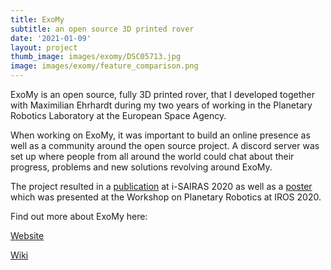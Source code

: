 ```yaml
---
title: ExoMy
subtitle: an open source 3D printed rover
date: '2021-01-09'
layout: project
thumb_image: images/exomy/DSC05713.jpg
image: images/exomy/feature_comparison.png
---
```

ExoMy is an open source, fully 3D printed rover, that I developed together with Maximilian Ehrhardt during my two years of working in the Planetary Robotics Laboratory at the European Space Agency.

When working on ExoMy, it was important to build an online presence as well as a community around the open source project. A discord server was set up where people from all around the world could chat about their progress, problems and new solutions revolving around ExoMy.

The project resulted in a [publication](https://www.researchgate.net/publication/344874558_ExoMy_A_Low_Cost_3D_Printed_Rover) at i-SAIRAS 2020 as well as a [poster](https://www.researchgate.net/publication/345162193_ExoMy_An_Open_Source_3D_Printed_Rover_for_Education) which was presented at the Workshop on Planetary Robotics at IROS 2020.

Find out more about ExoMy here:

[Website](https://esa-prl.github.io/ExoMy/)

[Wiki](https://github.com/esa-prl/ExoMy/wiki)